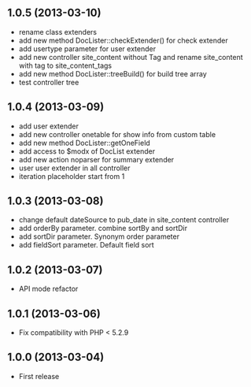 ## 1.0.5 (2013-03-10)
* rename class extenders
* add new method DocLister::checkExtender() for check extender
* add usertype parameter for user extender
* add new controller site_content without Tag and rename site_content with tag to site_content_tags
* add new method DocLister::treeBuild() for build tree array
* test controller tree

## 1.0.4 (2013-03-09)
* add user extender
* add new controller onetable for show info from custom table
* add new method DocLister::getOneField
* add access to $modx of DocList extender
* add new action noparser for summary extender
* user user extender in all controller
* iteration placeholder start from 1

## 1.0.3 (2013-03-08)
* change default dateSource to pub_date in site_content controller
* add orderBy parameter. combine sortBy and sortDir
* add sortDir parameter. Synonym order parameter
* add fieldSort parameter. Default field sort

## 1.0.2 (2013-03-07)
* API mode refactor

## 1.0.1 (2013-03-06)
* Fix compatibility with PHP < 5.2.9

## 1.0.0 (2013-03-04)
* First release
